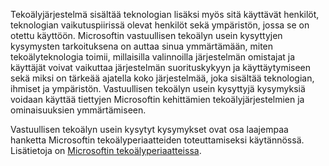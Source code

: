 Tekoälyjärjestelmä sisältää teknologian lisäksi myös sitä käyttävät henkilöt, teknologian vaikutuspiirissä olevat henkilöt sekä ympäristön, jossa se on otettu käyttöön. Microsoftin vastuullisen tekoälyn usein kysyttyjen kysymysten tarkoituksena on auttaa sinua ymmärtämään, miten tekoälyteknologia toimii, millaisilla valinnoilla järjestelmän omistajat ja käyttäjät voivat vaikuttaa järjestelmän suorituskykyyn ja käyttäytymiseen sekä miksi on tärkeää ajatella koko järjestelmää, joka sisältää teknologian, ihmiset ja ympäristön. Vastuullisen tekoälyn usein kysyttyjä kysymyksiä voidaan käyttää tiettyjen Microsoftin kehittämien tekoälyjärjestelmien ja ominaisuuksien ymmärtämiseen.

Vastuullisen tekoälyn usein kysytyt kysymykset ovat osa laajempaa hanketta Microsoftin tekoälyperiaatteiden toteuttamiseksi käytännössä. Lisätietoja on [Microsoftin tekoälyperiaatteissa](https://www.microsoft.com/ai/responsible-ai).
